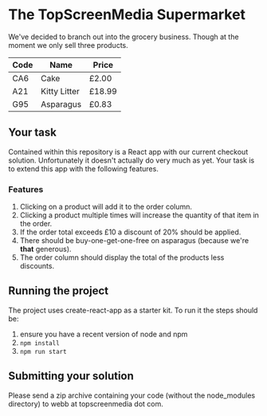 # The TopScreenMedia Supermarket

We've decided to branch out into the grocery business.
Though at the moment we only sell three products.

|     Code     |     Name      |  Price  |
|--------------|---------------|---------|
|     CA6      |  Cake         |  £2.00  |
|     A21      |  Kitty Litter | £18.99  |
|     G95      |  Asparagus    |  £0.83  |

## Your task
Contained within this repository is a React app with our current checkout solution.
Unfortunately it doesn't actually do very much as yet.
Your task is to extend this app with the following features.

### Features
1. Clicking on a product will add it to the order column.
2. Clicking a product multiple times will increase the quantity of that item in the order.
3. If the order total exceeds £10 a discount of 20% should be applied.
4. There should be buy-one-get-one-free on asparagus (because we're **that** generous).
5. The order column should display the total of the products less discounts.

## Running the project
The project uses create-react-app as a starter kit. To run it the steps should be:

1. ensure you have a recent version of node and npm
2. `npm install`
3. `npm run start`

## Submitting your solution
Please send a zip archive containing your code (without the node_modules directory) to
webb at topscreenmedia dot com.
